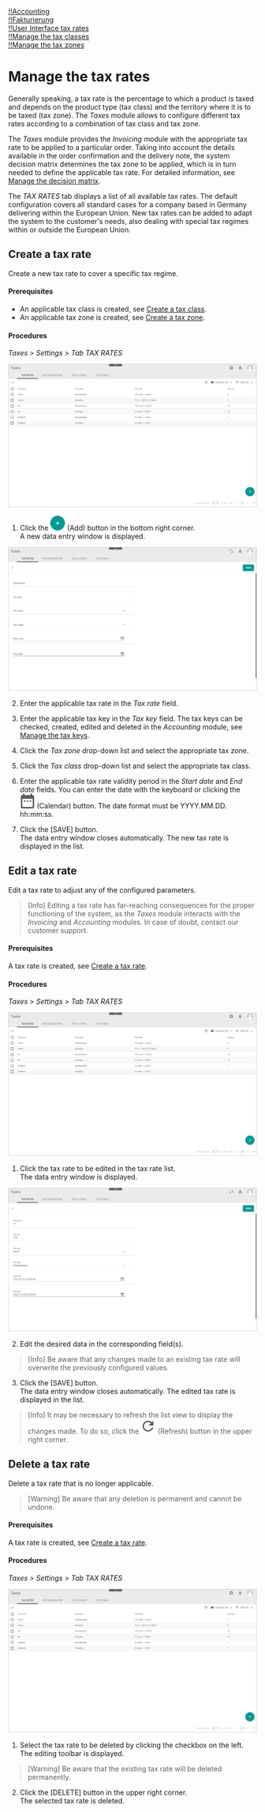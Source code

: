 [!!Accounting](RetailSuiteAccounting)  
[!!Fakturierung](RetailSuiteFaktBase)  
[!!User Interface tax rates](../UserInterface/XX_TaxRates.md)  
[!!Manage the tax classes](./02_ManageTaxClasses.md)  
[!!Manage the tax zones](./03_ManageTaxZones.md)  


# Manage the tax rates

Generally speaking, a tax rate is the percentage to which a product is taxed and depends on the product type (tax class) and the territory where it is to be taxed (tax zone). The *Taxes* module allows to configure different tax rates according to a combination of tax class and tax zone.

The *Taxes* module provides the *Invoicing* module with the appropriate tax rate to be applied to a particular order. Taking into account the details available in the order confirmation and the delivery note, the system decision matrix determines the tax zone to be applied, which is in turn needed to define the applicable tax rate. For detailed information, see [Manage the decision matrix](./Operation/01_ManageDecisionMatrix.md).

The *TAX RATES* tab displays a list of all available tax rates. The default configuration covers all standard cases for a company based in Germany delivering within the European Union. New tax rates can be added to adapt the system to the customer's needs, also dealing with special tax regimes within or outside the European Union.


## Create a tax rate

Create a new tax rate to cover a specific tax regime.

#### Prerequisites  

- An applicable tax class is created, see [Create a tax class](./02_ManageTaxClasses.md#create-a-tax-class).
- An applicable tax zone is created, see [Create a tax zone](./02_ManageTaxZones.md#create-a-tax-zone).

#### Procedures

*Taxes > Settings > Tab TAX RATES*

![Tax rates](../../Assets/Screenshots/Taxes/Settings/TaxRates/TaxRates.png "[Tax rates]")

1. Click the ![Add](../../Assets/Icons/Plus01.png "[Add]") (Add) button in the bottom right corner.   
  A new data entry window is displayed.  

  ![Create a tax rate](../../Assets/Screenshots/Taxes/Settings/TaxRates/CreateTaxRate.png "[Create a tax rate]")

2. Enter the applicable tax rate in the *Tax rate* field.  

3. Enter the applicable tax key in the *Tax key* field. The tax keys can be checked, created, edited and deleted in the *Accounting* module, see [Manage the tax keys](../../../../RetailSuiteAccounting/Integration/02_ManageTaxKeys.md).

[comment]: <> (Check with FH why tax keys are necessary here. You can save the tax rate without tax key. Does the Taxes module interact somehow with the Accounting module? Or does it affect performance with Fakturierung, if no tax key or a wrong tax key, z.B. already in use with other tax rate/Steuersatz, is used? Or does it affect bookings/posting in Accounting?)

4. Click the *Tax zone* drop-down list and select the appropriate tax zone.

5. Click the *Tax class* drop-down list and select the appropriate tax class.  

6. Enter the applicable tax rate validity period in the *Start date* and *End date* fields. You can enter the date with the keyboard or clicking the ![Add](../../Assets/Icons/Calendar.png "[Calendar]") (Calendar) button. The date format must be YYYY.MM.DD. hh:mm:ss.

7. Click the [SAVE] button.  
The data entry window closes automatically. The new tax rate is displayed in the list.


## Edit a tax rate

Edit a tax rate to adjust any of the configured parameters.

> [Info] Editing a tax rate has far-reaching consequences for the proper functioning of the system, as the *Taxes* module interacts with the *Invoicing* and *Accounting* modules. In case of doubt, contact our customer support.

#### Prerequisites

A tax rate is created, see [Create a tax rate](#create-a-tax-rate).

#### Procedures

*Taxes > Settings > Tab TAX RATES*

![Tax rates](../../Assets/Screenshots/Taxes/Settings/TaxRates/TaxRates.png "[Tax rates]")

1. Click the tax rate to be edited in the tax rate list.  
The data entry window is displayed.

  ![Edit tax rate](../../Assets/Screenshots/Taxes/Settings/TaxRates/EditTaxRate.png "[Edit tax rate]")

2. Edit the desired data in the corresponding field(s).

  > [Info] Be aware that any changes made to an existing tax rate will overwrite the previously configured values.

3. Click the [SAVE] button.  
The data entry window closes automatically. The edited tax rate is displayed in the list.

  > [Info] It may be necessary to refresh the list view to display the changes made. To do so, click the ![Refresh](../../Assets/Icons/Refresh01.png "[Refresh]") (Refresh) button in the upper right corner.


## Delete a tax rate

Delete a tax rate that is no longer applicable.

> [Warning] Be aware that any deletion is permanent and cannot be undone.

#### Prerequisites

A tax rate is created, see [Create a tax rate](#create-a-tax-rate).

#### Procedures

*Taxes > Settings > Tab TAX RATES*

![Tax rates](../../Assets/Screenshots/Taxes/Settings/TaxRates/TaxRates.png "[Tax rates]")

1. Select the tax rate to be deleted by clicking the checkbox on the left.  
The editing toolbar is displayed.

  > [Warning] Be aware that the existing tax rate will be deleted permanently.

2. Click the [DELETE] button in the upper right corner.  
The selected tax rate is deleted.

[comment]: <> (28.07.22 - DELETE Button not working. Bug reported.)
